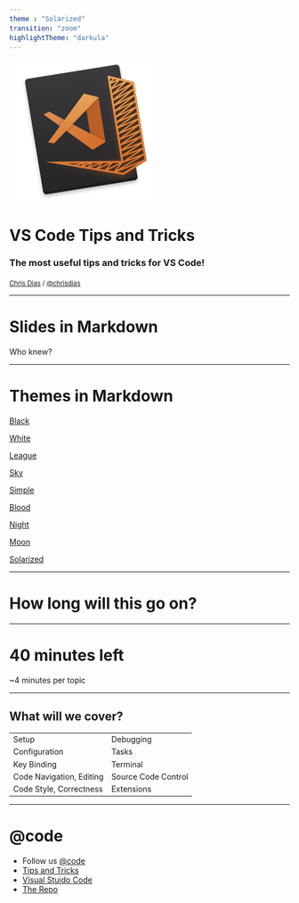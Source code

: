 ```yaml
---
theme : "Solarized"
transition: "zoom"
highlightTheme: "darkula"
---
```


![icon](icon.png)

# VS Code Tips and Tricks

### The most useful tips and tricks for VS Code!

<small>[Chris Dias](https://code.visualstudio.com) / [@chrisdias](http://twitter.com/chrisdias)</small>


---

# Slides in Markdown

Who knew?

---

# Themes in Markdown
 
<a href="#" onclick="document.getElementById('theme').setAttribute('href','css/theme/black.css'); return false;">Black</a>

<a href="#" onclick="document.getElementById('theme').setAttribute('href','css/theme/white.css'); return false;">White</a>

<a href="#" onclick="document.getElementById('theme').setAttribute('href','css/theme/league.css'); return false;">League</a>

<a href="#" onclick="document.getElementById('theme').setAttribute('href','css/theme/sky.css'); return false;">Sky</a>

<a href="#" onclick="document.getElementById('theme').setAttribute('href','css/theme/simple.css'); return false;">Simple</a>

<a href="#" onclick="document.getElementById('theme').setAttribute('href','css/theme/blood.css'); return false;">Blood</a>

<a href="#" onclick="document.getElementById('theme').setAttribute('href','css/theme/night.css'); return false;">Night</a>

<a href="#" onclick="document.getElementById('theme').setAttribute('href','css/theme/moon.css'); return false;">Moon</a>

<a href="#" onclick="document.getElementById('theme').setAttribute('href','css/theme/solarized.css'); return false;">Solarized</a>


---

# How long will this go on?

---

# 40 minutes left

~4 minutes per topic

---

## What will we cover?

|||
|-|-|
| Setup | Debugging |
| Configuration | Tasks |
| Key Binding | Terminal |
| Code Navigation, Editing | Source Code Control |
| Code Style, Correctness |  Extensions |

---


<!-- .slide: style="text-align: left;" -->
# @code

- Follow us [@code](https://twitter.com/code)
- [Tips and Tricks](https://github.com/microsoft/vscode-tips-and-tricks)
- [Visual Stuido Code](https://code.visualstudio.com)
- [The Repo](https://github.com/microsoft/vscode)


